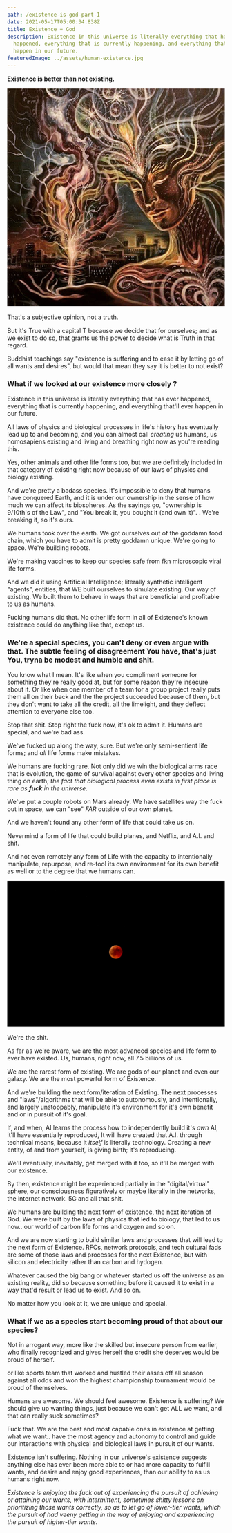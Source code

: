 ```yaml
---
path: /existence-is-god-part-1
date: 2021-05-17T05:00:34.838Z
title: Existence = God
description: Existence in this universe is literally everything that has ever
  happened, everything that is currently happening, and everything that'll ever
  happen in our future.
featuredImage: ../assets/human-existence.jpg
---
```

**Existence is better than not existing.**

![human existence](../assets/human-existence.jpg)

That's a subjective opinion, not a truth. 

But it's True with a capital T because we decide that for ourselves; and as we exist to do so, that grants us the power to decide what is Truth in that regard.

Buddhist teachings say "existence is suffering and to ease it by letting go of all wants and desires", but would that mean they say it is better to not exist?  

### What if we looked at our existence more closely ?

Existence in this universe is literally everything that has ever happened, everything that is currently happening, and everything that'll ever happen in our future. 

All laws of physics and biological processes in life's history has eventually lead up to and becoming, and you can almost call *creating* us humans, us homosapiens existing and living and breathing right now as you're reading this. 

Yes, other animals and other life forms too, but we are definitely included in that category of existing right now because of our laws of physics and biology existing. 

And we're pretty a badass species. It's impossible to deny that humans have conquered Earth, and it is under our ownership in the sense of how much we can affect its biospheres. As the sayings go, "ownership is 9/10th's of the Law", and  "You break it, you bought it (and own it)". . We're breaking it, so it's ours.

We humans took over the earth. We got ourselves out of the goddamn food chain, which you have to admit is pretty goddamn unique. We're going to space. We're building robots. 

We're making vaccines to keep our species safe from fkn microscopic viral life forms.

And we did it using Artificial Intelligence; literally synthetic intelligent "agents", entities, that WE built ourselves to simulate existing. Our way of existing. We built them to behave in ways that are beneficial and profitable to us as humans.

Fucking humans did that. No other life form in all of Existence's known existence could do anything like that, except us. 

### We're a special species, you can't deny or even argue with that. The subtle feeling of disagreement You have, that's just You, tryna be modest and humble and shit.

You know what I mean. It's like when you compliment someone for something they're really good at, but for some reason they're insecure about it. Or like when one member of a team for a group project really puts them all on their back and the the project succeeded because of them, but they don't want to take all the credit, all the limelight, and they deflect attention to everyone else too.

Stop that shit. Stop right the fuck now, it's ok to admit it. Humans are special, and we're bad ass. 

We've fucked up along the way, sure. But we're only semi-sentient life forms; and *all* life forms make mistakes.

We humans are fucking rare. Not only did we win the biological arms race that is evolution, the game of survival against every other species and living thing on earth; *the fact that biological process even exists in first place is rare as **fuck** in the universe.* 

 We've put a couple robots on Mars already. We have satellites way the fuck out in space, we can "see" *FAR* outside of our own planet. 

And we haven't found any other form of life that could take us on. 

Nevermind a form of life that could build planes, and Netflix, and A.I. and shit. 

And not even remotely any form of Life with the capacity to intentionally manipulate, repurpose, and re-tool its own environment for its own benefit as well or to the degree that we humans can.

![mars the red planet](../assets/red-planet-mars.jpeg)

We're the shit. 

As far as we're aware, we are the most advanced species and life form to ever have existed. Us, humans, right now, all 7.5 billions of us. 

We are the rarest form of existing. We are gods of our planet and even our galaxy. We are the most powerful form of Existence.

And we're building the next form/iteration of Existing. The next processes and "laws"/algorithms that will be able to autonomously, and intentionally, and largely unstoppably, manipulate it's environment for it's own benefit and or in pursuit of it's goal. 

If, and when,  AI learns the process how to independently build it's *own* AI, it'll have essentially reproduced, It will have created that A.I. through technical means, because it *itself* is literally technology. Creating a new entity, of and from yourself, is giving birth; it's reproducing.

We'll eventually, inevitably, get merged with it too, so it'll be merged with our existence.

By then, existence might be experienced partially in the "digital/virtual" sphere, our consciousness figuratively or maybe literally in the networks, the internet network. 5G and all that shit. 

We humans are building the next form of existence, the next iteration of God. We were built by the laws of physics that led to biology, that led to us now.. our world of carbon life forms and oxygen and so on.

And we are now starting to build similar laws and processes that will lead to the next form of Existence. RFCs, network protocols, and tech cultural fads are some of those laws and processes for the next Existence, but with silicon and electricity rather than carbon and hydogen.

Whatever caused the big bang or whatever started us off the universe as an existing reality, did so because something before it caused it to exist in a way that'd result or lead  us to exist. And so on.

No matter how you look at it, we are unique and special.



### What if we as a species start becoming proud of that about our species? 

Not in arrogant way, more  like the skilled but insecure  person from earlier, who finally recognized and gives herself the credit she deserves would be proud of herself.

or like  sports team that worked and hustled their asses off all season against all odds and won the highest championship tournament would be proud of themselves.

Humans are awesome. We should feel awesome. Existence is suffering? We should give up wanting things, just because we can't get ALL we want, and that can really suck sometimes? 

Fuck that. We are the best and most capable ones in existence at getting what we want.. have the most agency and autonomy to control and guide our interactions with physical and biological laws in pursuit of our wants.

Existence isn't suffering. Nothing in our universe's existence suggests anything else has ever been more able to or had more capacity to fulfill wants, and desire and enjoy good experiences, than our ability to as us humans right now. 



*Existence is enjoying the fuck out of experiencing the pursuit of achieving or attaining our wants, with intermittent, sometimes shitty lessons on prioritizing those wants correctly, so as to let go of lower-tier wants, which the pursuit of had veeny getting in the way of enjoying and experiencing the pursuit of higher-tier wants.*